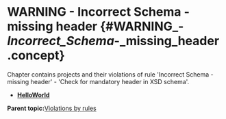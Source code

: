 # WARNING - Incorrect Schema - missing header {#WARNING_-_Incorrect_Schema_-_missing_header .concept}

Chapter contains projects and their violations of rule 'Incorrect Schema - missing header' - 'Check for mandatory header in XSD schema'.

-   **[HelloWorld](../../qa/rules/Incorrect_Schema_-_missing_header/violation1.md)**  


**Parent topic:**[Violations by rules](../../qa/common/violationsByRules.md)

